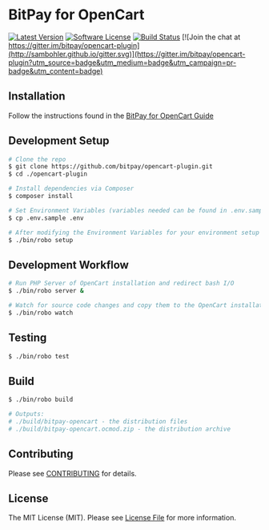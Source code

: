 # BitPay for OpenCart

[![Latest Version](https://img.shields.io/github/release/bitpay/opencart-plugin.svg?style=flat-square)](https://github.com/bitpay/opencart-plugin/releases)
[![Software License](https://img.shields.io/badge/license-MIT-brightgreen.svg?style=flat-square)](LICENSE.md)
[![Build Status](https://img.shields.io/travis/bitpay/opencart-plugin/master.svg?style=flat-square)](https://travis-ci.org/bitpay/opencart-plugin)
[![Join the chat at https://gitter.im/bitpay/opencart-plugin](http://sambohler.github.io/gitter.svg)](https://gitter.im/bitpay/opencart-plugin?utm_source=badge&utm_medium=badge&utm_campaign=pr-badge&utm_content=badge)

## Installation

Follow the instructions found in the [BitPay for OpenCart Guide](GUIDE.md)

## Development Setup

``` bash
# Clone the repo
$ git clone https://github.com/bitpay/opencart-plugin.git
$ cd ./opencart-plugin

# Install dependencies via Composer
$ composer install

# Set Environment Variables (variables needed can be found in .env.sample)
$ cp .env.sample .env

# After modifying the Environment Variables for your environment setup OpenCart
$ ./bin/robo setup
```

## Development Workflow

``` bash
# Run PHP Server of OpenCart installation and redirect bash I/O
$ ./bin/robo server &

# Watch for source code changes and copy them to the OpenCart installation
$ ./bin/robo watch
```

## Testing

``` bash
$ ./bin/robo test
```

## Build

``` bash
$ ./bin/robo build

# Outputs:
# ./build/bitpay-opencart - the distribution files
# ./build/bitpay-opencart.ocmod.zip - the distribution archive
```

## Contributing

Please see [CONTRIBUTING](CONTRIBUTING.md) for details.

## License

The MIT License (MIT). Please see [License File](LICENSE.md) for more information.
